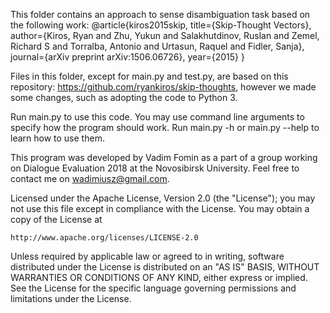 This folder contains an approach to sense disambiguation task based on the following work: 
@article{kiros2015skip,
  title={Skip-Thought Vectors},
  author={Kiros, Ryan and Zhu, Yukun and Salakhutdinov, Ruslan and Zemel, Richard S and Torralba, Antonio and Urtasun, Raquel and Fidler, Sanja},
  journal={arXiv preprint arXiv:1506.06726},
  year={2015}
}

Files in this folder, except for main.py and test.py, are based on this repository: https://github.com/ryankiros/skip-thoughts, 
however we made some changes, such as adopting the code to Python 3.

Run main.py to use this code. You may use command line arguments to specify how the program should work. 
Run main.py -h or main.py --help to learn how to use them.

This program was developed by Vadim Fomin as a part of a group working on Dialogue Evaluation 2018 at the Novosibirsk University.
Feel free to contact me on wadimiusz@gmail.com.

Licensed under the Apache License, Version 2.0 (the "License");
you may not use this file except in compliance with the License.
You may obtain a copy of the License at

    http://www.apache.org/licenses/LICENSE-2.0

Unless required by applicable law or agreed to in writing, software
distributed under the License is distributed on an "AS IS" BASIS,
WITHOUT WARRANTIES OR CONDITIONS OF ANY KIND, either express or implied.
See the License for the specific language governing permissions and
limitations under the License.
